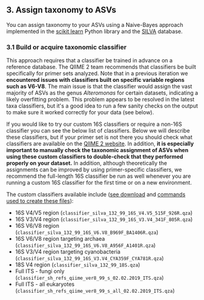 ## 3. Assign taxonomy to ASVs

You can assign taxonomy to your ASVs using a Naive-Bayes approach implemented in the [scikit learn][10] Python library and the [SILVA][11] database.

### 3.1 Build or acquire taxonomic classifier

This approach requires that a classifier be trained in advance on a reference database. The QIIME 2 team recommends that classifiers be built specifically for primer sets analyzed. Note that in a previous iteration we **encountered issues with classifiers built on specific variable regions such as V6-V8**. The main issue is that the classifier would assign the vast majority of ASVs as the genus _Alteromonas_ for certain datasets, indicating a likely overfitting problem. This problem appears to be resolved in the latest taxa classifiers, but it's a good idea to run a few sanity checks on the output to make sure it worked correctly for your data (see below).

If you would like to try our custom 16S classifiers or require a non-16S classifier you can see the below list of classifiers. Below we will describe these classifiers, but if your primer set is not there you should check what classifiers are available on the [QIIME 2 website][27]. In addition, **it is especially important to manually check the taxonomic assignment of ASVs when using these custom classifiers to double-check that they performed properly on your dataset.** In addition, although theoretically the assignments can be improved by using primer-specific classifiers, we recommend the full-length 16S classifier be run as well whenever you are running a custom 16S classifier for the first time or on a new environment.

The custom classifiers available include ([see download][18] and [commands used to create these files](https://github.com/LangilleLab/microbiome_helper/wiki/Creating-QIIME-2-Taxonomic-Classifiers)):

- 16S V4/V5 region (```classifier_silva_132_99_16S_V4.V5_515F_926R.qza```)
- 16S V3/V4 region (```classifier_silva_132_99_16S_V3.V4_341F_805R.qza```)
- 16S V6/V8 region (```classifier_silva_132_99_16S_V6.V8_B969F_BA1406R.qza```)
- 16S V6/V8 region targeting archaea (```classifier_silva_132_99_16S_V6.V8_A956F_A1401R.qza```)
- 16S V3/V4 region targeting cyanobacteria (```classifier_silva_132_99_16S_V3.V4_CYA359F_CYA781R.qza```)
- 18S V4 region (```classifier_silva_132_99_18S.qza```)
- Full ITS - fungi only (```classifier_sh_refs_qiime_ver8_99_s_02.02.2019_ITS.qza```)
- Full ITS - all eukaryotes (```classifier_sh_refs_qiime_ver8_99_s_all_02.02.2019_ITS.qza```)


[10]: http://scikit-learn.org/stable/
[11]: https://www.arb-silva.de/
[18]: http://kronos.pharmacology.dal.ca/public_files/taxa_classifiers/qiime2-2020.2_classifiers
[27]: https://docs.qiime2.org/2020.2/data-resources/
